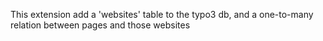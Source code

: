 
This extension add a 'websites' table to the typo3 db, and a one-to-many relation between pages and those websites
